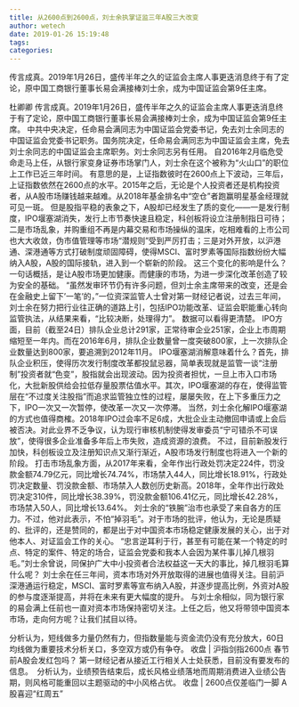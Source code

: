```yaml
---
title: 从2600点到2600点，刘士余执掌证监三年A股三大改变
author: wetech
date: 2019-01-26 15:19:48
tags: 
categories: 
---
```

传言成真。2019年1月26日，盛传半年之久的证监会主席人事更迭消息终于有了定论，原中国工商银行董事长易会满接棒刘士余，成为中国证监会第9任主席。
<!-- more -->
杜卿卿
传言成真。2019年1月26日，盛传半年之久的证监会主席人事更迭消息终于有了定论，原中国工商银行董事长易会满接棒刘士余，成为中国证监会第9任主席。
中共中央决定，任命易会满同志为中国证监会党委书记，免去刘士余同志的中国证监会党委书记职务。国务院决定，任命易会满同志为中国证监会主席，免去刘士余同志的中国证监会主席职务。刘士余同志另有任用。
自2016年2月临危受命走马上任，从银行家变身证券市场掌门人，刘士余在这个被称为“火山口”的职位上工作已近三年时间。
有意思的是，上证指数彼时在2600点上下波动，三年后，上证指数依然在2600点的水平。2015年之后，无论是个人投资者还是机构投资者，从A股市场赚钱越来越难。从2018年基金排名中“空仓”者跑赢明星基金经理就可见一斑。
但是股指平稳的表象之下，A股却已经发生了质的变化——一是发行制度，IPO堰塞湖消失，发行上市节奏快速且稳定，科创板将设立注册制指日可待；二是市场乱象，并购重组不再是内幕交易和市场操纵的温床，吃相难看的上市公司也大大收敛，伪市值管理等市场“潜规则”受到严厉打击；三是对外开放，以沪港通、深港通等方式打破制度顽固障碍，使得MSCI、富时罗素等国际指数纷纷大幅纳入A股，A股的国际接轨，进入到一个崭新的阶段。
这三个变化的影响是什么？一句话概括，是让A股市场更加健康。而健康的市场，为进一步深化改革创造了较为安全的基础。
“虽然发审环节仍有许多问题，但刘士余主席带来的改变，还是会在金融史上留下’一笔’的，”一位资深监管人士曾对第一财经记者说，过去三年间，刘士余在努力把行业往正确的道路上引，包括IPO功能改革、证监会职能重心转向监管执法，从结果来看，“比较决断，处理得力”。
数据可以看得更清楚。
IPO方面，目前（截至24日）排队企业总计291家，正常待审企业251家，企业上市周期缩短至一年内。而在2016年6月，排队企业数量曾一度突破800家，上一次排队企业数量达到800家，要追溯到2012年11月。
IPO堰塞湖消解意味着什么？首先，排队企业积压，使得历次发行制度改革都投鼠忌器，简单表现就是监管一谈“注册制”投资者就“色变”，股指就会出现波动。因为投资者担忧，一旦上市入口市场化，大批新股供给会拉低存量股票估值水平。其次，IPO堰塞湖的存在，使得监管层在“不过度关注股指”而追求监管独立性的过程，屡屡失败，在上下多重压力之下，IPO一次又一次暂停，使改革一次又一次停滞。
当然，刘士余化解IPO堰塞湖的方式也值得商榷。2018年IPO过会率不足6成，大批企业主动撤回申请或上会后被否决。对此业界不乏争议，认为现行审核机制使得发审委员“宁可错杀不可误放”，使得很多企业准备多年后上市失败，造成资源的浪费。
不过，目前新股发行加快，科创板设立及注册知识点又渐行渐近，A股市场发行制度也将进入一个新的阶段。
打击市场乱象方面，从2017年来看，全年作出行政处罚决定224件，罚没款金额74.79亿元，同比增长74.74%，市场禁入44人，同比增长18.91%，行政处罚决定数量、罚没款金额、市场禁入人数创历史新高。2018年，全年作出行政处罚决定310件，同比增长38.39%，罚没款金额106.41亿元，同比增长42.28%，市场禁入50人，同比增长13.64%。
刘士余的“铁腕”治市也承受了来自各方的压力。不过，他对此表示，不怕“掉羽毛”。对于市场的批评，他认为，无论是质疑的、批评的，还是赞同的，都是出于对中国资本市场稳定健康发展的关心，出于对他本人、对证监会工作的关心。
“忠言逆耳利于行，甚至有可能在某一个特定的时点、特定的案件、特定的场合，证监会党委和我本人会因为某件事儿掉几根羽毛。”刘士余曾说，同保护广大中小投资者合法权益这一天大的事比，掉几根羽毛算什么呢？
刘士余在任三年间，资本市场对外开放取得的进展也值得关注。目前沪深港通运行稳定，MSCI、富时罗素等宣布纳入A股，并逐步提高比例，外资对A股的参与度逐渐提高，并将在未来有更大幅度的提升。
与刘士余相似，同为银行家的易会满上任前也一直对资本市场保持密切关注。上任之后，他又将带领中国资本市场，走向何方呢？让我们拭目以待。
 
 
分析认为，短线做多力量仍然有力，但指数量能与资金流仍没有充分放大，60日均线做为重要技术分析关口，多空双方或仍有争夺。
收盘 | 沪指剑指2600点 春节前A股会发红包吗？
第一财经记者从接近工行相关人士处获悉，目前没有要发布的信息。 
分析认为，业绩预告结束后，成长风格业绩落地而周期消费进入业绩公告期，则风格可能重回以主题驱动的中小风格占优。
收盘 | 2600点仅差临门一脚 A股喜迎“红周五”
